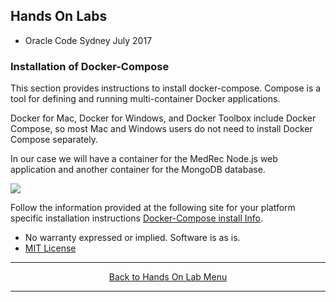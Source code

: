 ## Hands On Labs

- Oracle Code Sydney July 2017

### Installation of Docker-Compose

This section provides instructions to install docker-compose.
Compose is a tool for defining and running multi-container Docker applications.

Docker for Mac, Docker for Windows, and Docker Toolbox include Docker Compose, so most Mac and Windows users do not need to install Docker Compose separately.

In our case we will have a container for the MedRec Node.js web application and another container for the MongoDB database. 

<img src="./img/dockercompose1.PNG" />

Follow the information provided at the following site for your platform specific installation instructions [Docker-Compose install Info](https://docs.docker.com/compose/install/).

* No warranty expressed or implied.  Software is as is.
* [MIT License](http://www.opensource.org/licenses/mit-license.html)

<hr />
<center>
<a href="../../handsonlabs" class="btn" >Back to Hands On Lab Menu</a>
<center />
<hr />

